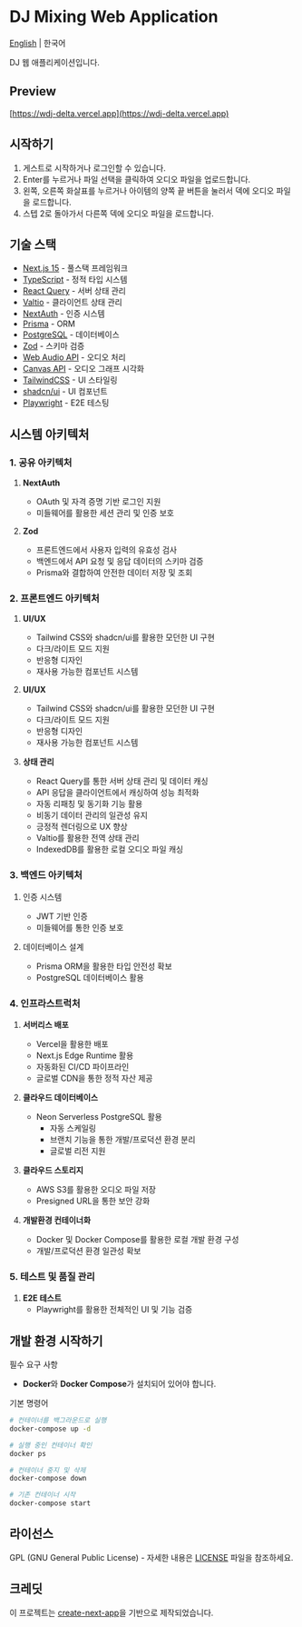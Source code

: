 # DJ Mixing Web Application

[English](README.en.md) | 한국어

DJ 웹 애플리케이션입니다.

## Preview

[https://wdj-delta.vercel.app](https://wdj-delta.vercel.app)

## 시작하기

1. 게스트로 시작하거나 로그인할 수 있습니다.
2. Enter를 누르거나 파일 선택을 클릭하여 오디오 파일을 업로드합니다.
3. 왼쪽, 오른쪽 화살표를 누르거나 아이템의 양쪽 끝 버튼을 눌러서 덱에 오디오 파일을 로드합니다.
4. 스텝 2로 돌아가서 다른쪽 덱에 오디오 파일을 로드합니다.

## 기술 스택

-   [Next.js 15](https://nextjs.org/) - 풀스택 프레임워크
-   [TypeScript](https://www.typescriptlang.org/) - 정적 타입 시스템
-   [React Query](https://tanstack.com/query/latest) - 서버 상태 관리
-   [Valtio](https://github.com/pmndrs/valtio) - 클라이언트 상태 관리
-   [NextAuth](https://next-auth.js.org/) - 인증 시스템
-   [Prisma](https://www.prisma.io) - ORM
-   [PostgreSQL](https://www.postgresql.org) - 데이터베이스
-   [Zod](https://zod.dev/) - 스키마 검증
-   [Web Audio API](https://developer.mozilla.org/ko/docs/Web/API/Web_Audio_API) - 오디오 처리
-   [Canvas API](https://developer.mozilla.org/en-US/docs/Web/API/Canvas_API) - 오디오 그래프 시각화
-   [TailwindCSS](https://tailwindcss.com/) - UI 스타일링
-   [shadcn/ui](https://ui.shadcn.com/) - UI 컴포넌트
-   [Playwright](https://playwright.dev) - E2E 테스팅

## 시스템 아키텍처

### 1. 공유 아키텍처
1. **NextAuth**  
   - OAuth 및 자격 증명 기반 로그인 지원  
   - 미들웨어를 활용한 세션 관리 및 인증 보호
 
2. **Zod**  
   - 프론트엔드에서 사용자 입력의 유효성 검사  
   - 백엔드에서 API 요청 및 응답 데이터의 스키마 검증  
   - Prisma와 결합하여 안전한 데이터 저장 및 조회

### 2. 프론트엔드 아키텍처

1. **UI/UX**  
   - Tailwind CSS와 shadcn/ui를 활용한 모던한 UI 구현  
   - 다크/라이트 모드 지원  
   - 반응형 디자인  
   - 재사용 가능한 컴포넌트 시스템  

1. **UI/UX**  
   - Tailwind CSS와 shadcn/ui를 활용한 모던한 UI 구현  
   - 다크/라이트 모드 지원  
   - 반응형 디자인  
   - 재사용 가능한 컴포넌트 시스템   

3. **상태 관리**  
   - React Query를 통한 서버 상태 관리 및 데이터 캐싱  
   - API 응답을 클라이언트에서 캐싱하여 성능 최적화  
   - 자동 리패칭 및 동기화 기능 활용  
   - 비동기 데이터 관리의 일관성 유지  
   - 긍정적 렌더링으로 UX 향상  
   - Valtio를 활용한 전역 상태 관리  
   - IndexedDB를 활용한 로컬 오디오 파일 캐싱  

### 3. 백엔드 아키텍처
1. 인증 시스템  
    - JWT 기반 인증  
    - 미들웨어를 통한 인증 보호  

2. 데이터베이스 설계  
   - Prisma ORM을 활용한 타입 안전성 확보  
   - PostgreSQL 데이터베이스 활용  

### 4. 인프라스트럭처
1. **서버리스 배포**
   - Vercel을 활용한 배포
   - Next.js Edge Runtime 활용  
   - 자동화된 CI/CD 파이프라인  
   - 글로벌 CDN을 통한 정적 자산 제공  
2. **클라우드 데이터베이스**  
   - Neon Serverless PostgreSQL 활용  
     - 자동 스케일링  
     - 브랜치 기능을 통한 개발/프로덕션 환경 분리  
     - 글로벌 리전 지원  

3. **클라우드 스토리지**
   - AWS S3를 활용한 오디오 파일 저장    
   - Presigned URL을 통한 보안 강화  

4. **개발환경 컨테이너화**
   - Docker 및 Docker Compose를 활용한 로컬 개발 환경 구성  
   - 개발/프로덕션 환경 일관성 확보  

### 5. 테스트 및 품질 관리  
1. **E2E 테스트**  
   - Playwright를 활용한 전체적인 UI 및 기능 검증  

## 개발 환경 시작하기

필수 요구 사항  
- **Docker**와 **Docker Compose**가 설치되어 있어야 합니다.  

기본 명령어  
```sh
# 컨테이너를 백그라운드로 실행  
docker-compose up -d  

# 실행 중인 컨테이너 확인  
docker ps  

# 컨테이너 중지 및 삭제  
docker-compose down  

# 기존 컨테이너 시작  
docker-compose start  
```

## 라이선스

GPL (GNU General Public License) - 자세한 내용은 [LICENSE](LICENSE) 파일을 참조하세요.

## 크레딧

이 프로젝트는 [create-next-app](https://github.com/vercel/next.js/tree/canary/packages/create-next-app)을 기반으로 제작되었습니다.
